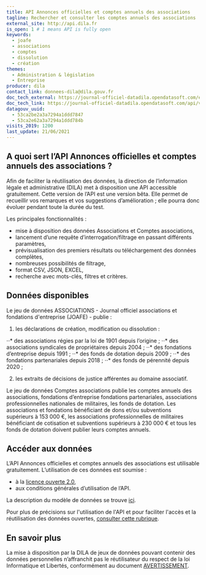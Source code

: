 ```yaml
---
title: API Annonces officielles et comptes annuels des associations
tagline: Rechercher et consulter les comptes annuels des associations
external_site: http://api.dila.fr
is_open: 1 # 1 means API is fully open
keywords:
  - joafe
  - associations
  - comptes
  - dissolution
  - création
themes:
  - Administration & législation
  - Entreprise
producer: dila
contact_link: donnees-dila@dila.gouv.fr
doc_tech_external: https://journal-officiel-datadila.opendatasoft.com/explore/dataset/jo_associations/api/
doc_tech_link: https://journal-officiel-datadila.opendatasoft.com/api/v2/swagger.yaml
datagouv_uuid:
  - 53ca2be2a3a7294a1ddd7847
  - 53ca2e62a3a7294a1ddd784b
visits_2019: 1200
last_update: 21/06/2021
---
```


## A quoi sert l’API Annonces officielles et comptes annuels des associations ?

Afin de faciliter la réutilisation des données, la direction de l’information légale et administrative (DILA) met à disposition une API accessible gratuitement.
Cette version de l’API est une version bêta. Elle permet de recueillir vos remarques et vos suggestions d’amélioration ; elle pourra donc évoluer pendant toute la durée du test.

Les principales fonctionnalités :

- mise à disposition des données Associations et Comptes associations,
- lancement d’une requête d’interrogation/filtrage en passant différents paramètres,
- prévisualisation des premiers résultats ou téléchargement des données complètes,
- nombreuses possibilités de filtrage,
- format CSV, JSON, EXCEL,
- recherche avec mots-clés, filtres et critères.

## Données disponibles

Le jeu de données ASSOCIATIONS - Journal officiel associations et fondations d'entreprise (JOAFE) - publie :

1. les déclarations de création, modification ou dissolution :

⋅⋅* des associations régies par la loi de 1901 depuis l’origine ;
⋅⋅* des associations syndicales de propriétaires depuis 2004 ;
⋅⋅* des fondations d’entreprise depuis 1991 ;
⋅⋅* des fonds de dotation depuis 2009 ;
⋅⋅* des fondations partenariales depuis 2018 ;
⋅⋅* des fonds de pérennité depuis 2020 ;

2. les extraits de décisions de justice afférentes au domaine associatif.

Le jeu de données Comptes associations publie les comptes annuels des associations, fondations d’entreprise fondations partenariales, associations professionnelles nationales de militaires, les fonds de dotation. Les associations et fondations bénéficiant de dons et/ou subventions supérieurs à 153 000 €, les associations professionnelles de militaires bénéficiant de cotisation et subventions supérieurs à 230 000 € et tous les fonds de dotation doivent publier leurs comptes annuels.

## Accéder aux données

L’API Annonces officielles et comptes annuels des associations est utilisable gratuitement. L’utilisation de ces données est soumise :

- à la [licence ouverte 2.0](https://www.etalab.gouv.fr/wp-content/uploads/2017/04/ETALAB-Licence-Ouverte-v2.0.pdf),
- aux conditions générales d’utilisation de l’API.

La description du modèle de données se trouve [ici](https://journal-officiel-datadila.opendatasoft.com/explore/dataset/jo_associations/information/).

Pour plus de précisions sur l'utilisation de l'API et pour faciliter l'accès et la réutilisation des données ouvertes, [consulter cette rubrique](https://academy.opendatasoft.com/).

## En savoir plus

La mise à disposition par la DILA de jeux de données pouvant contenir des données personnelles n’affranchit pas le réutilisateur du respect de la loi Informatique et Libertés, conformément au document [AVERTISSEMENT](https://echanges.dila.gouv.fr/OPENDATA/AVERTISSEMENT-Donnees_a_caractere_personnel.pdf).
